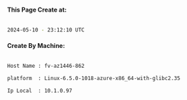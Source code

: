 
   
#### This Page Create at:

```bash

2024-05-10 - 23:12:10 UTC

```

#### Create By Machine:

```bash

Host Name : fv-az1446-862

platform  : Linux-6.5.0-1018-azure-x86_64-with-glibc2.35

Ip Local  : 10.1.0.97

```

